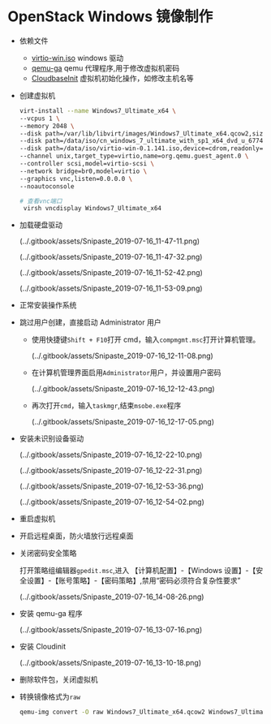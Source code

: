 # OpenStack Windows 镜像制作

- 依赖文件

  - [virtio-win.iso](https://fedorapeople.org/groups/virt/virtio-win/direct-downloads/stable-virtio/) windows 驱动
  - [qemu-ga](https://fedorapeople.org/groups/virt/virtio-win/direct-downloads/latest-qemu-ga/) qemu 代理程序,用于修改虚拟机密码
  - [CloudbaseInit](https://cloudbase.it/downloads/CloudbaseInitSetup_Stable_x64.msi) 虚拟机初始化操作，如修改主机名等

- 创建虚拟机

  ```bash
  virt-install --name Windows7_Ultimate_x64 \
  --vcpus 1 \
  --memory 2048 \
  --disk path=/var/lib/libvirt/images/Windows7_Ultimate_x64.qcow2,size=40,format=qcow2,bus=scsi \
  --disk path=/data/iso/cn_windows_7_ultimate_with_sp1_x64_dvd_u_677408.iso,device=cdrom,readonly=on \
  --disk path=/data/iso/virtio-win-0.1.141.iso,device=cdrom,readonly=on \
  --channel unix,target_type=virtio,name=org.qemu.guest_agent.0 \
  --controller scsi,model=virtio-scsi \
  --network bridge=br0,model=virtio \
  --graphics vnc,listen=0.0.0.0 \
  --noautoconsole

  # 查看vnc端口
   virsh vncdisplay Windows7_Ultimate_x64
  ```

- 加载硬盘驱动

  (../.gitbook/assets/Snipaste_2019-07-16_11-47-11.png)

  (../.gitbook/assets/Snipaste_2019-07-16_11-47-32.png)

  (../.gitbook/assets/Snipaste_2019-07-16_11-52-42.png)

  (../.gitbook/assets/Snipaste_2019-07-16_11-53-09.png)

- 正常安装操作系统

- 跳过用户创建，直接启动 Administrator 用户

  - 使用快捷键`Shift + F10`打开 cmd，输入`compmgmt.msc`打开计算机管理。

    (../.gitbook/assets/Snipaste_2019-07-16_12-11-08.png)

  - 在计算机管理界面启用`Administrator`用户，并设置用户密码

    (../.gitbook/assets/Snipaste_2019-07-16_12-12-43.png)

  - 再次打开`cmd`，输入`taskmgr`,结束`msobe.exe`程序

    (../.gitbook/assets/Snipaste_2019-07-16_12-17-05.png)

- 安装未识别设备驱动

  (../.gitbook/assets/Snipaste_2019-07-16_12-22-10.png)

  (../.gitbook/assets/Snipaste_2019-07-16_12-22-31.png)

  (../.gitbook/assets/Snipaste_2019-07-16_12-53-36.png)

  (../.gitbook/assets/Snipaste_2019-07-16_12-54-02.png)

- 重启虚拟机

- 开启远程桌面，防火墙放行远程桌面

- 关闭密码安全策略

  打开策略组编辑器`gpedit.msc`,进入 【计算机配置】-【Windows 设置】-【安全设置】-【账号策略】-【密码策略】,禁用“密码必须符合复杂性要求”

  (../.gitbook/assets/Snipaste_2019-07-16_14-08-26.png)

- 安装 qemu-ga 程序

  (../.gitbook/assets/Snipaste_2019-07-16_13-07-16.png)

- 安装 Cloudinit

  (../.gitbook/assets/Snipaste_2019-07-16_13-10-18.png)

- 删除软件包，关闭虚拟机

- 转换镜像格式为`raw`

  ```bash
  qemu-img convert -O raw Windows7_Ultimate_x64.qcow2 Windows7_Ultimate_x64.raw
  ```
